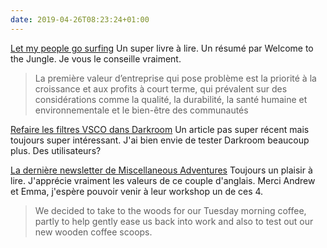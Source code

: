 ```yaml
---
date: 2019-04-26T08:23:24+01:00
---
```


[Let my people go surfing](https://www.welcometothejungle.co/fr/articles/livre-yvon-chouinard-fondateur-patagonia) Un super livre à lire. Un résumé par Welcome to the Jungle. Je vous le conseille vraiment.

> La première valeur d’entreprise qui pose problème est la priorité à la croissance et aux profits à court terme, qui prévalent sur des considérations comme la qualité, la durabilité, la santé humaine et environnementale et le bien-être des communautés

[Refaire les filtres VSCO dans Darkroom](https://medium.com/the-bergen-company/recreating-vsco-filters-in-darkroom-291114051a0e) Un article pas super récent mais toujours super intéressant. J'ai bien envie de tester Darkroom beaucoup plus. Des utilisateurs?

[La dernière newsletter de Miscellaneous Adventures](https://mailchi.mp/076c77256196/the-miscellaneous-adventures-digest-3430989?e=93a32e41d6) Toujours un plaisir à lire. J'apprécie vraiment les valeurs de ce couple d'anglais. Merci Andrew et Emma, j'espère pouvoir venir à leur workshop un de ces 4.

> We decided to take to the woods for our Tuesday morning coffee, partly to help gently ease us back into work and also to test out our new wooden coffee scoops.
